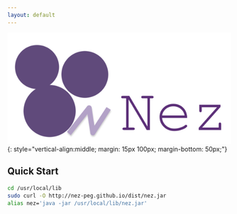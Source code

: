 ```yaml
---
layout: default
---
```


![logo](image/nez_logo.png){: style="vertical-align:middle; margin: 15px 100px; margin-bottom: 50px;"}

Quick Start
-----------

~~~bash
cd /usr/local/lib
sudo curl -O http://nez-peg.github.io/dist/nez.jar
alias nez='java -jar /usr/local/lib/nez.jar'
~~~

